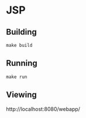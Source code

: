 # JSP

## Building

```shell
make build
```

## Running

```shell
make run
```

## Viewing

http://localhost:8080/webapp/
